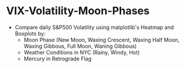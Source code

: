 # VIX-Volatility-Moon-Phases
- Compare daily S&P500 Volatility using matplotlib's Heatmap and Boxplots by:
    - Moon Phase (New Moon, Waxing Crescent, Waxing Half Moon, Waxing Gibbous, Full Moon, Waning Gibbous)
    - Weather Conditions in NYC (Rainy, Windy, Hot)
    - Mercury in Retrograde Flag
